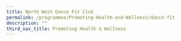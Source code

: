 ```yaml
---
title: North West Dance Fit Club
permalink: /programmes/Promoting-Health-and-Wellness/dance-fit
description: ""
third_nav_title: Promoting Health & Wellness
---
```

